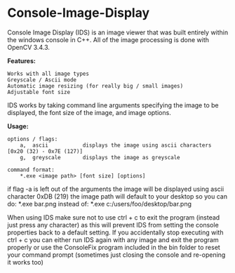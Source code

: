 # Console-Image-Display
Console Image Display (IDS) is an image viewer that was built entirely within the windows console in C++.
All of the image processing is done with OpenCV 3.4.3.

<b>Features:</b>

    Works with all image types
    Greyscale / Ascii mode
    Automatic image resizing (for really big / small images)
    Adjustable font size


IDS works by taking command line arguments specifying the image to be displayed, the font size of the image, and image options.

<b>Usage:</b>

	options / flags:
		a,	ascii			displays the image using ascii characters [0x20 (32) - 0x7E (127)]
		g,	greyscale		displays the image as greyscale
		
	command format:
		*.exe <image path> [font size] [options]

if flag -a is left out of the arguments the image will be displayed using ascii character 0xDB (219)
the image path will default to your desktop so you can do: *.exe bar.png instead of: *.exe c:/users/foo/desktop/bar.png

When using IDS make sure not to use ctrl + c to exit the program (instead just press any character) as this will prevent IDS from setting the console properties back to a default setting. If you accidentally stop executing with ctrl + c you can either run IDS again with any image and exit the program properly or use the ConsoleFix program included in the bin folder to reset your command prompt (sometimes just closing the console and re-opening it works too)
